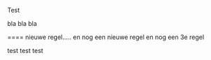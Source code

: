 Test

bla bla bla

====
nieuwe regel.....
en nog een nieuwe regel
en nog een 3e regel

test test test
